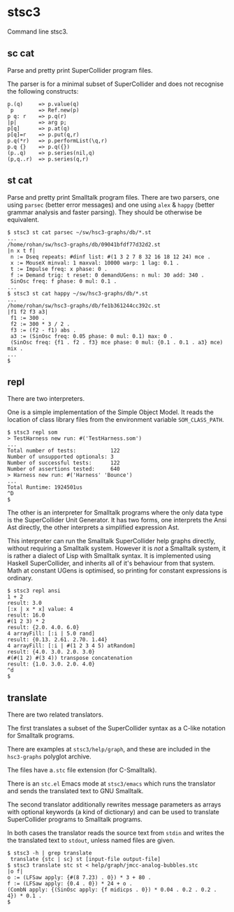 # stsc3

Command line stsc3.

## sc cat

Parse and pretty print SuperCollider program files.

The parser is for a minimal subset of SuperCollider
and does not recognise the following constructs:

~~~~
p.(q)     => p.value(q)
`p        => Ref.new(p)
p q: r    => p.q(r)
|p|       => arg p;
p[q]      => p.at(q)
p[q]=r    => p.put(q,r)
p.q(*r)   => p.performList(\q,r)
p.q {}    => p.q({})
(p..q)    => p.series(nil,q)
(p,q..r)  => p.series(q,r)
~~~~

## st cat

Parse and pretty print Smalltalk program files.
There are two parsers,
one using `parsec` (better error messages)
and one using `alex` & `happy` (better grammar analysis and faster parsing).
They should be otherwise be equivalent.

~~~~
$ stsc3 st cat parsec ~/sw/hsc3-graphs/db/*.st
...
/home/rohan/sw/hsc3-graphs/db/09041bfdf77d32d2.st
|n x t f|
 n := Dseq repeats: #dinf list: #(1 3 2 7 8 32 16 18 12 24) mce .
 x := MouseX minval: 1 maxval: 10000 warp: 1 lag: 0.1 .
 t := Impulse freq: x phase: 0 .
 f := Demand trig: t reset: 0 demandUGens: n mul: 30 add: 340 .
 SinOsc freq: f phase: 0 mul: 0.1 .
...
$ stsc3 st cat happy ~/sw/hsc3-graphs/db/*.st
...
/home/rohan/sw/hsc3-graphs/db/fe1b361244cc392c.st
|f1 f2 f3 a3|
 f1 := 300 .
 f2 := 300 * 3 / 2 .
 f3 := (f2 - f1) abs .
 a3 := (SinOsc freq: 0.05 phase: 0 mul: 0.1) max: 0 .
 (SinOsc freq: {f1 . f2 . f3} mce phase: 0 mul: {0.1 . 0.1 . a3} mce) mix .
...
$
~~~~

## repl

There are two interpreters.

One is a simple implementation of the Simple Object Model.
It reads the location of class library files from the environment variable `SOM_CLASS_PATH`.
~~~~
$ stsc3 repl som
> TestHarness new run: #('TestHarness.som')
...
Total number of tests:           122
Number of unsupported optionals: 3
Number of successful tests:      122
Number of assertions tested:     640
> Harness new run: #('Harness' 'Bounce')
...
Total Runtime: 1924501us
^D
$
~~~~

The other is an interpreter for Smalltalk programs where the only
data type is the SuperCollider Unit Generator.  It has two forms, one
interprets the Ansi Ast directly, the other interprets a simplified
expression Ast.

This interpreter can run the Smalltalk SuperCollider help graphs
directly, without requiring a Smalltalk system.  However it is _not_ a
Smalltalk system, it is rather a dialect of Lisp with Smalltalk
syntax.  It is implemented using Haskell SuperCollider, and inherits
all of it's behaviour from that system.  Math at constant UGens is
optimised, so printing for constant expressions is ordinary.

~~~~
$ stsc3 repl ansi
1 + 2
result: 3.0
[:x | x * x] value: 4
result: 16.0
#(1 2 3) * 2
result: {2.0. 4.0. 6.0}
4 arrayFill: [:i | 5.0 rand]
result: {0.13. 2.61. 2.70. 1.44}
4 arrayFill: [:i | #(1 2 3 4 5) atRandom]
result: {4.0. 3.0. 2.0. 3.0}
#(#(1 2) #(3 4)) transpose concatenation
result: {1.0. 3.0. 2.0. 4.0}
^d
$
~~~~

## translate

There are two related translators.

The first translates a subset of the SuperCollider syntax as a C-like notation for Smalltalk programs.

There are examples at `stsc3/help/graph`, and these are included in the `hsc3-graphs` polyglot archive.

The files have a`.stc` file extension (for C-Smalltalk).

There is an `stc.el` Emacs mode at `stsc3/emacs` which runs the translator and sends the translated text to GNU Smalltalk.

The second translator additionally rewrites message parameters as arrays with optional keywords (a kind of dictionary)
and can be used to translate SuperCollider programs to Smalltalk programs.

In both cases the translator reads the source text from `stdin` and writes the the translated text to `stdout`, unless named files are given.

````
$ stsc3 -h | grep translate
 translate {stc | sc} st [input-file output-file]
$ stsc3 translate stc st < help/graph/jmcc-analog-bubbles.stc
|o f|
o := (LFSaw apply: {#(8 7.23) . 0}) * 3 + 80 .
f := (LFSaw apply: {0.4 . 0}) * 24 + o .
(CombN apply: {(SinOsc apply: {f midicps . 0}) * 0.04 . 0.2 . 0.2 . 4}) * 0.1 .
$
````
